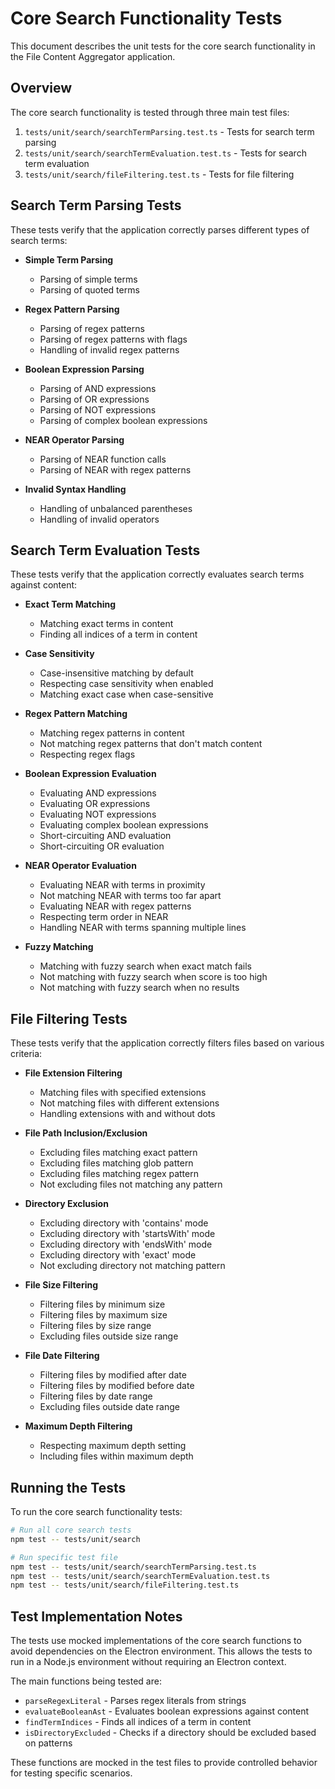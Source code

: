 # Core Search Functionality Tests

This document describes the unit tests for the core search functionality in the File Content Aggregator application.

## Overview

The core search functionality is tested through three main test files:

1. `tests/unit/search/searchTermParsing.test.ts` - Tests for search term parsing
2. `tests/unit/search/searchTermEvaluation.test.ts` - Tests for search term evaluation
3. `tests/unit/search/fileFiltering.test.ts` - Tests for file filtering

## Search Term Parsing Tests

These tests verify that the application correctly parses different types of search terms:

- **Simple Term Parsing**

  - Parsing of simple terms
  - Parsing of quoted terms

- **Regex Pattern Parsing**

  - Parsing of regex patterns
  - Parsing of regex patterns with flags
  - Handling of invalid regex patterns

- **Boolean Expression Parsing**

  - Parsing of AND expressions
  - Parsing of OR expressions
  - Parsing of NOT expressions
  - Parsing of complex boolean expressions

- **NEAR Operator Parsing**

  - Parsing of NEAR function calls
  - Parsing of NEAR with regex patterns

- **Invalid Syntax Handling**
  - Handling of unbalanced parentheses
  - Handling of invalid operators

## Search Term Evaluation Tests

These tests verify that the application correctly evaluates search terms against content:

- **Exact Term Matching**

  - Matching exact terms in content
  - Finding all indices of a term in content

- **Case Sensitivity**

  - Case-insensitive matching by default
  - Respecting case sensitivity when enabled
  - Matching exact case when case-sensitive

- **Regex Pattern Matching**

  - Matching regex patterns in content
  - Not matching regex patterns that don't match content
  - Respecting regex flags

- **Boolean Expression Evaluation**

  - Evaluating AND expressions
  - Evaluating OR expressions
  - Evaluating NOT expressions
  - Evaluating complex boolean expressions
  - Short-circuiting AND evaluation
  - Short-circuiting OR evaluation

- **NEAR Operator Evaluation**

  - Evaluating NEAR with terms in proximity
  - Not matching NEAR with terms too far apart
  - Evaluating NEAR with regex patterns
  - Respecting term order in NEAR
  - Handling NEAR with terms spanning multiple lines

- **Fuzzy Matching**
  - Matching with fuzzy search when exact match fails
  - Not matching with fuzzy search when score is too high
  - Not matching with fuzzy search when no results

## File Filtering Tests

These tests verify that the application correctly filters files based on various criteria:

- **File Extension Filtering**

  - Matching files with specified extensions
  - Not matching files with different extensions
  - Handling extensions with and without dots

- **File Path Inclusion/Exclusion**

  - Excluding files matching exact pattern
  - Excluding files matching glob pattern
  - Excluding files matching regex pattern
  - Not excluding files not matching any pattern

- **Directory Exclusion**

  - Excluding directory with 'contains' mode
  - Excluding directory with 'startsWith' mode
  - Excluding directory with 'endsWith' mode
  - Excluding directory with 'exact' mode
  - Not excluding directory not matching pattern

- **File Size Filtering**

  - Filtering files by minimum size
  - Filtering files by maximum size
  - Filtering files by size range
  - Excluding files outside size range

- **File Date Filtering**

  - Filtering files by modified after date
  - Filtering files by modified before date
  - Filtering files by date range
  - Excluding files outside date range

- **Maximum Depth Filtering**
  - Respecting maximum depth setting
  - Including files within maximum depth

## Running the Tests

To run the core search functionality tests:

```bash
# Run all core search tests
npm test -- tests/unit/search

# Run specific test file
npm test -- tests/unit/search/searchTermParsing.test.ts
npm test -- tests/unit/search/searchTermEvaluation.test.ts
npm test -- tests/unit/search/fileFiltering.test.ts
```

## Test Implementation Notes

The tests use mocked implementations of the core search functions to avoid dependencies on the Electron environment. This allows the tests to run in a Node.js environment without requiring an Electron context.

The main functions being tested are:

- `parseRegexLiteral` - Parses regex literals from strings
- `evaluateBooleanAst` - Evaluates boolean expressions against content
- `findTermIndices` - Finds all indices of a term in content
- `isDirectoryExcluded` - Checks if a directory should be excluded based on patterns

These functions are mocked in the test files to provide controlled behavior for testing specific scenarios.
